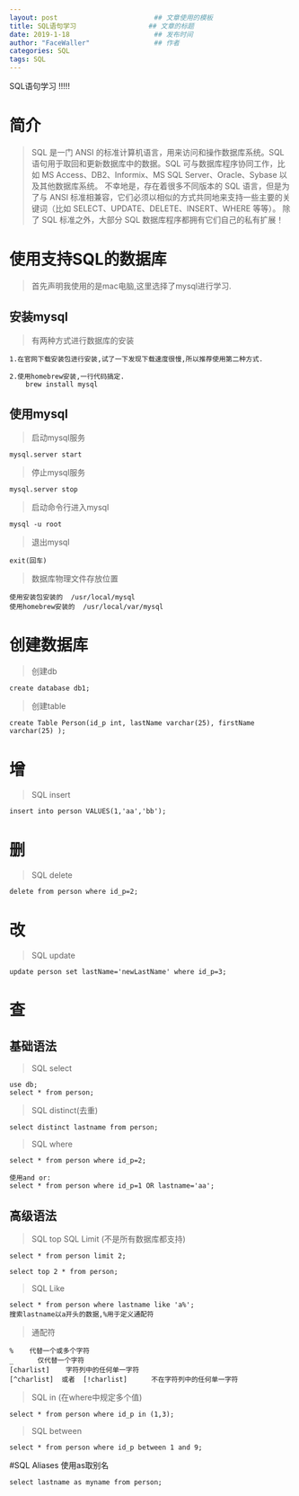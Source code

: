 ```yaml
---
layout: post                        ## 文章使用的模板
title: SQL语句学习					## 文章的标题
date: 2019-1-18						## 发布时间
author: "FaceWaller"                ## 作者
categories: SQL
tags: SQL
---
```


SQL语句学习 !!!!!

# 简介
>SQL 是一门 ANSI 的标准计算机语言，用来访问和操作数据库系统。SQL 语句用于取回和更新数据库中的数据。SQL 可与数据库程序协同工作，比如 MS Access、DB2、Informix、MS SQL Server、Oracle、Sybase 以及其他数据库系统。
>不幸地是，存在着很多不同版本的 SQL 语言，但是为了与 ANSI 标准相兼容，它们必须以相似的方式共同地来支持一些主要的关键词（比如 SELECT、UPDATE、DELETE、INSERT、WHERE 等等）。
>除了 SQL 标准之外，大部分 SQL 数据库程序都拥有它们自己的私有扩展！

# 使用支持SQL的数据库
>首先声明我使用的是mac电脑,这里选择了mysql进行学习.

## 安装mysql
>有两种方式进行数据库的安装

	1.在官网下载安装包进行安装,试了一下发现下载速度很慢,所以推荐使用第二种方式.
	
	2.使用homebrew安装,一行代码搞定.
		brew install mysql
		
## 使用mysql
>启动mysql服务

	mysql.server start
	
>停止mysql服务
	
	mysql.server stop

>启动命令行进入mysql

	mysql -u root

>退出mysql

	exit(回车)

>数据库物理文件存放位置

	使用安装包安装的  /usr/local/mysql
	使用homebrew安装的  /usr/local/var/mysql

# 创建数据库

>创建db

	create database db1;

>创建table

	create Table Person(id_p int, lastName varchar(25), firstName varchar(25) );

# 增
>SQL insert

	insert into person VALUES(1,'aa','bb');

# 删
>SQL delete

	delete from person where id_p=2;

# 改
>SQL update

	update person set lastName='newLastName' where id_p=3;

# 查
## 基础语法
>SQL select

	use db;
	select * from person;
	
>SQL distinct(去重)

	select distinct lastname from person;

>SQL where

	select * from person where id_p=2;
	
	使用and or:
	select * from person where id_p=1 OR lastname='aa';

## 高级语法
>SQL top  SQL Limit  (不是所有数据库都支持)

	select * from person limit 2;
	
	select top 2 * from person;
	
>SQL Like

	select * from person where lastname like 'a%';
	搜索lastname以a开头的数据,%用于定义通配符

>通配符

	%    代替一个或多个字符
	_      仅代替一个字符
	[charlist]    字符列中的任何单一字符
	[^charlist]  或者  [!charlist]      不在字符列中的任何单一字符
	
>SQL in (在where中规定多个值)

	select * from person where id_p in (1,3);
	
>SQL between

	select * from person where id_p between 1 and 9;

#SQL Aliases 使用as取别名

	select lastname as myname from person;
